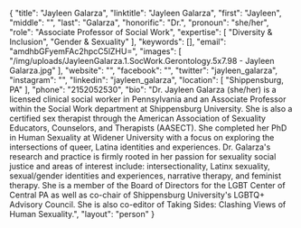 {
  "title": "Jayleen Galarza",
  "linktitle": "Jayleen Galarza",
  "first": "Jayleen",
  "middle": "",
  "last": "Galarza",
  "honorific": "Dr.",
  "pronoun": "she/her",
  "role": "Associate Professor of Social Work",
  "expertise": [
    "Diversity & Inclusion",
    "Gender & Sexuality"
  ],
  "keywords": [],
  "email": "amdhbGFyemFAc2hpcC5lZHU=",
  "images": [
    "/img/uploads/JayleenGalarza.1.SocWork.Gerontology.5x7.98 - Jayleen Galarza.jpg"
  ],
  "website": "",
  "facebook": "",
  "twitter": "jayleen_galarza",
  "instagram": "",
  "linkedin": "jayleen_galarza",
  "location": [
    "Shippensburg, PA"
  ],
  "phone": "2152052530",
  "bio": "Dr. Jayleen Galarza (she/her) is a licensed clinical social worker in Pennsylvania and an Associate Professor within the Social Work department at Shippensburg University.  She is also a certified sex therapist through the American Association of Sexuality Educators, Counselors, and Therapists (AASECT). She completed her PhD in Human Sexuality at Widener University with a focus on exploring the intersections of queer, Latina identities and experiences. Dr. Galarza's research and practice is firmly rooted in her passion for sexuality social justice and areas of interest include: intersectionality, Latinx sexuality, sexual/gender identities and experiences, narrative therapy, and feminist therapy. She is a member of the Board of Directors for the LGBT Center of Central PA as well as co-chair of Shippensburg University's LGBTQ+ Advisory Council. She is also co-editor of Taking Sides: Clashing Views of Human Sexuality.",
  "layout": "person"
}
